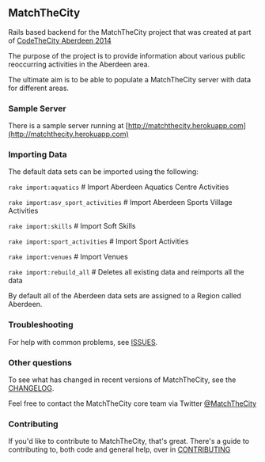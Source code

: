 ## MatchTheCity


Rails based backend for the MatchTheCity project that was created at part of [CodeTheCity Aberdeen 2014](http://codethecity.org)

The purpose of the project is to provide information about various public reoccurring activities in the Aberdeen area.

The ultimate aim is to be able to populate a MatchTheCity server with data for different areas.

### Sample Server


There is a sample server running at [http://matchthecity.herokuapp.com](http://matchthecity.herokuapp.com)

### Importing Data


The default data sets can be imported using the following:

`rake import:aquatics`                    # Import Aberdeen Aquatics Centre Activities

`rake import:asv_sport_activities`        # Import Aberdeen Sports Village Activities

`rake import:skills`                      # Import Soft Skills

`rake import:sport_activities`            # Import Sport Activities

`rake import:venues`            # Import Venues

`rake import:rebuild_all`       # Deletes all existing data and reimports all the data

By default all of the Aberdeen data sets are assigned to a Region called Aberdeen.


### Troubleshooting

For help with common problems, see [ISSUES](https://github.com/CodeTheCity/matchthecity/blob/master/ISSUES.md).

### Other questions

To see what has changed in recent versions of MatchTheCity, see the [CHANGELOG](https://github.com/CodeTheCity/matchthecity/blob/master/CHANGELOG.md).

Feel free to contact the MatchTheCity core team via Twitter [@MatchTheCity](https://twitter.com/matchthecity)

### Contributing

If you'd like to contribute to MatchTheCity, that's great. There's a guide to contributing to, both code and general help, over in [CONTRIBUTING](https://github.com/CodeTheCity/matchthecity/blob/master/CONTRIBUTING.md)
